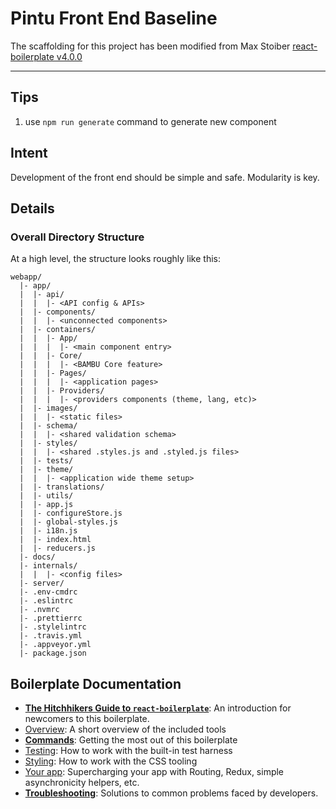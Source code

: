 # Pintu Front End Baseline

The scaffolding for this project has been modified from Max Stoiber [react-boilerplate v4.0.0](https://github.com/react-boilerplate/react-boilerplate)

---

## Tips

1.  use `npm run generate` command to generate new component

## Intent

Development of the front end should be simple and safe. Modularity is key.

## Details

### Overall Directory Structure

At a high level, the structure looks roughly like this:

```
webapp/
  |- app/
  |  |- api/
  |  |  |- <API config & APIs>
  |  |- components/
  |  |  |- <unconnected components>
  |  |- containers/
  |  |  |- App/
  |  |  |  |- <main component entry>
  |  |  |- Core/
  |  |  |  |- <BAMBU Core feature>
  |  |  |- Pages/
  |  |  |  |- <application pages>
  |  |  |- Providers/
  |  |  |  |- <providers components (theme, lang, etc)>
  |  |- images/
  |  |  |- <static files>
  |  |- schema/
  |  |  |- <shared validation schema>
  |  |- styles/
  |  |  |- <shared .styles.js and .styled.js files>
  |  |- tests/
  |  |- theme/
  |  |  |- <application wide theme setup>
  |  |- translations/
  |  |- utils/
  |  |- app.js
  |  |- configureStore.js
  |  |- global-styles.js
  |  |- i18n.js
  |  |- index.html
  |  |- reducers.js
  |- docs/
  |- internals/
  |  |  |- <config files>
  |- server/
  |- .env-cmdrc
  |- .eslintrc
  |- .nvmrc
  |- .prettierrc
  |- .stylelintrc
  |- .travis.yml
  |- .appveyor.yml
  |- package.json
```

## Boilerplate Documentation

- [**The Hitchhikers Guide to `react-boilerplate`**](docs/general/introduction.md): An introduction for newcomers to this boilerplate.
- [Overview](docs/general): A short overview of the included tools
- [**Commands**](docs/general/commands.md): Getting the most out of this boilerplate
- [Testing](docs/testing): How to work with the built-in test harness
- [Styling](docs/css): How to work with the CSS tooling
- [Your app](docs/js): Supercharging your app with Routing, Redux, simple
  asynchronicity helpers, etc.
- [**Troubleshooting**](docs/general/gotchas.md): Solutions to common problems faced by developers.
